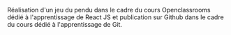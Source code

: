 Réalisation d'un jeu du pendu dans le cadre du cours Openclassrooms dédié à l'apprentissage de React JS et publication sur Github dans le cadre du cours dédié à l'apprentissage de Git.
